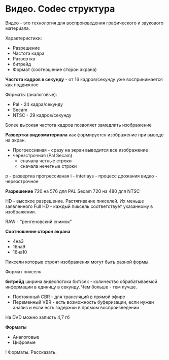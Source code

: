 # Видео. Codec структура

Видео - это технология для воспроизведения графического и звукового материала. 

Характеристики:
- Разрешение
- Частота кадра
- Развертка
- битрейд 
- Формат (соотношение сторон экрана)

__Частота кадров в секунду__ - от 16 кадров/секунду уже воспринимается как подвижное

Форматы (аналоговые): 
- Pal - 24 кадра/секунду
- Secam
- NTSC - 29 кадров/секунду

Более высокая частота кадров позволяет замедлить изображение

__Развертка видеоматериала__ как формируется изображение при выводе на экран. 
- Прогрессивная - сразу на экран выводится все изображение
- черезстрочная (Pal Secam)
    - сначала четные строки
    - сначала нечетные строки

p - развертка прогрессивная
i - interlays - процесс дрожания видео - черезстрочное

__Разрешение__
720 на 576 для PAL Secam
720 на 480 для NTSC

HD - высокое разрешение. Растягивание пикселей. Их меньше заявленного
Full HD - каждый пиксель соответствует указанному в изображении. 

RAW - "ренгеновский снимок"

__Соотношение сторон экрана__ 
- 4на3
- 16на9
- 16на10

Пиксели которые строят изображения могут быть разной формы. 

Формат пикселя 

__битрейд__ ширина видеопотока бит/сек - количество обрабатываемой информации в единицу в секунду. Чем больше - тем лучше. 
- Постоянный CBR - для трансляций в прямой эфире
- Переменный VBR - есть возможность буферизации, если нужен анализ и если есть задержки в прямом воспроизведении

На DVD можно записть 4,7 гб

__Форматы__
- Аналоговые
- Цифровые

! Форматы. Рассказать. 








